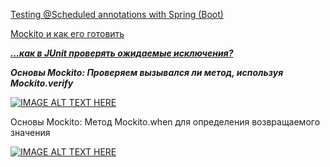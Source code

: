 [Testing @Scheduled annotations with Spring (Boot)](https://www.jvt.me/posts/2022/02/25/spring-scheduled-test/)

[Mockito и как его готовить](https://habr.com/ru/post/444982/)

[**_...как в JUnit проверять ожидаемые исключения?_**](http://barancev.github.io/junit-catch-throwable/)

**_Основы Mockito: Проверяем вызывался ли метод, используя Mockito.verify_**

[![IMAGE ALT TEXT HERE](https://img.youtube.com/vi/a3sNiIfExGQ/0.jpg)](https://www.youtube.com/watch?v=a3sNiIfExGQ)


Основы Mockito: Метод Mockito.when для определения возвращаемого значения

[![IMAGE ALT TEXT HERE](https://img.youtube.com/vi/cLdfWEhaZAk/0.jpg)](hhttps://www.youtube.com/watch?v=cLdfWEhaZAk)